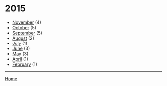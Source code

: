 # 2015

  * [November](./2015-11.md) (4)
  * [October](./2015-10.md) (5)
  * [September](./2015-09.md) (5)
  * [August](./2015-08.md) (2)
  * [July](./2015-07.md) (1)
  * [June](./2015-06.md) (3)
  * [May](./2015-05.md) (3)
  * [April](./2015-04.md) (1)
  * [February](./2015-02.md) (1)

----

[Home](../)
